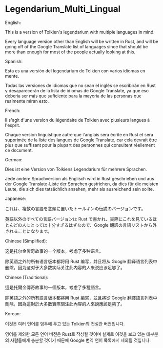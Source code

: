 # Legendarium_Multi_Lingual
English:

This is a version of Tolkien's legendarium with multiple languages in mind.

Every language version other than English will be written in Rust, and will be going off of the Google Translate list of languages since that should be more than enough for most of the people actually looking at this.

Spanish:

Esta es una versión del legendarium de Tolkien con varios idiomas en mente.

Todas las versiones de idiomas que no sean el inglés se escribirán en Rust y desaparecerán de la lista de idiomas de Google Translate, ya que eso debería ser más que suficiente para la mayoría de las personas que realmente miran esto.

French:

Il s'agit d'une version du légendaire de Tolkien avec plusieurs langues à l'esprit.

Chaque version linguistique autre que l'anglais sera écrite en Rust et sera supprimée de la liste des langues de Google Translate, car cela devrait être plus que suffisant pour la plupart des personnes qui consultent réellement ce document.

German:

Dies ist eine Version von Tolkiens Legendarium für mehrere Sprachen.

Jede andere Sprachversion als Englisch wird in Rust geschrieben und aus der Google Translate-Liste der Sprachen gestrichen, da dies für die meisten Leute, die sich dies tatsächlich ansehen, mehr als ausreichend sein sollte.

Japanese:

これは、複数の言語を念頭に置いたトールキンの伝説のバージョンです。

英語以外のすべての言語バージョンは Rust で書かれ、実際にこれを見ているほとんどの人にとっては十分すぎるはずなので、Google 翻訳の言語リストから外されることになります。

Chinese (Simplified):

这是托尔金传奇故事的一个版本，考虑了多种语言。

除英语之外的所有语言版本都将用 Rust 编写，并且将从 Google 翻译语言列表中删除，因为这对于大多数实际关注此内容的人来说应该足够了。

Chinese (Traditional):

這是托爾金傳奇故事的一個版本，考慮了多種語言。

除英語之外的所有語言版本都將用 Rust 編寫，並且將從 Google 翻譯語言列表中刪除，因為這對於大多數實際關注此內容的人來說應該足夠了。

Korean:

이것은 여러 언어를 염두에 두고 있는 Tolkien의 전설관 버전입니다.

영어를 제외한 모든 언어 버전은 Rust로 작성될 것이며 실제로 이것을 보고 있는 대부분의 사람들에게 충분할 것이기 때문에 Google 번역 언어 목록에서 제외될 것입니다.
